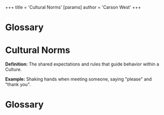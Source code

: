 +++
 title = 'Cultural Norms'
[params]
	author = 'Carson West'
+++
# Glossary

# Cultural Norms 
**Definition:**  The shared expectations and rules that guide behavior within a Culture.

**Example:**  Shaking hands when meeting someone, saying "please" and "thank you".

# Glossary